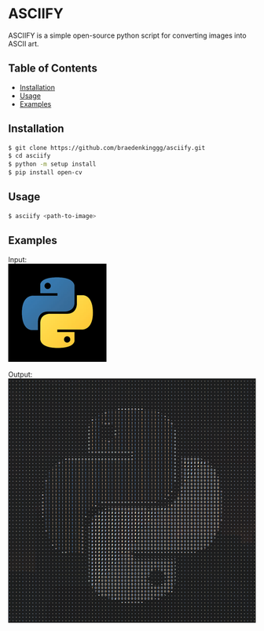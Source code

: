 # ASCIIFY

ASCIIFY is a simple open-source python script for converting images into ASCII art.

## Table of Contents

* [Installation](#installation)
* [Usage](#usage) 
* [Examples](#examples)


## Installation

```bash
$ git clone https://github.com/braedenkinggg/asciify.git
$ cd asciify
$ python -m setup install
$ pip install open-cv
```

## Usage

```bash
$ asciify <path-to-image>
```

## Examples

Input:\
![python logo](./images/python.png)

Output:\
![python logo asciified](./images/python-asciified.png)